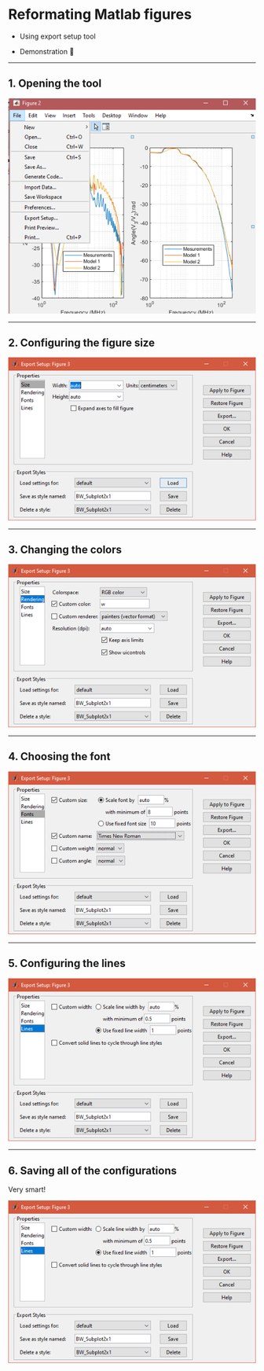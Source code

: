 # Reformating Matlab figures

- Using export setup tool

- Demonstration :rocket:

---

## 1. Opening the tool

![bg original 45%](1.png)

---

## 2. Configuring the figure size

![bg original 60%](2.png)

---

## 3. Changing the colors

![bg original 60%](3.png)

---

## 4. Choosing the font

![bg original 60%](4.png)

---

## 5. Configuring the lines

![bg original 60%](5.png)

---

## 6. Saving all of the configurations
Very smart!

![bg original 50%](6.png)
